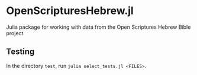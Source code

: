 # OpenScripturesHebrew.jl

Julia package for working with data from the Open Scriptures Hebrew Bible project


## Testing

In the directory `test`, run `julia select_tests.jl <FILES>`.